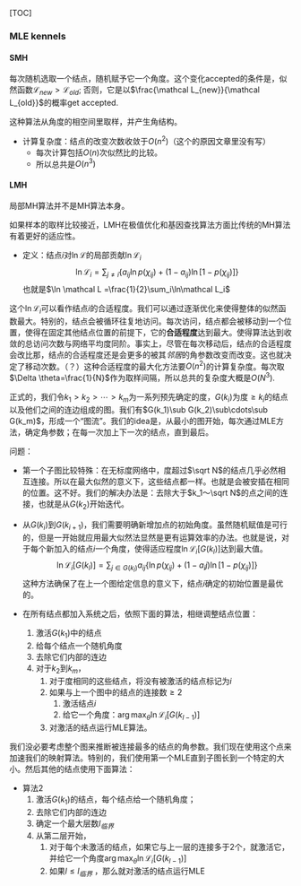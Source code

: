 [TOC]

### MLE kennels

#### SMH

每次随机选取一个结点，随机赋予它一个角度。这个变化accepted的条件是，似然函数$\mathcal L_{new}>\mathcal L_{old}$; 否则，它是以$\frac{\mathcal L_{new}}{\mathcal L_{old}}$的概率get accepted. 

这种算法从角度的相空间里取样，并产生角结构。

- 计算复杂度：结点的改变次数收敛于$O(n^2)$（这个的原因文章里没有写）
  - 每次计算包括$O(n)$次似然比的比较。
  - 所以总共是$O(n^3)$

#### LMH

局部MH算法并不是MH算法本身。

如果样本的取样比较接近，LMH在极值优化和基因查找算法方面比传统的MH算法有着更好的适应性。

- 定义：结点$i$对$\ln \mathcal L$的局部贡献$\ln \mathcal L_i$ 
  $$
  \ln \mathcal L_i=\sum_{j\ne i}\{a_{ij} \ln p(\chi_{ij})+(1-a_{ij})\ln[1-p(\chi_{ij})]\}
  $$
  也就是$\ln \mathcal L =\frac{1}{2}\sum_i\ln\mathcal L_i$

  

这个$\ln\mathcal L_i$可以看作结点$i$的合适程度。我们可以通过逐渐优化来使得整体的似然函数最大。特别的，结点会被循环往复地访问。每次访问，结点都会被移动到一个位置，使得在固定其他结点位置的前提下，它的**合适程度**达到最大。使得算法达到收敛的总访问次数与网络平均度同阶。事实上，尽管在每次移动后，结点的合适程度会改比那，结点的合适程度还是会更多的被其*邻居*的角参数改变而改变。这也就决定了移动次数。（？）这种合适程度的最大化方法要$O(n^2)$的计算复杂度。每次取$\Delta \theta=\frac{1}{N}$作为取样间隔，所以总共的复杂度大概是$O(N^3).$



正式的，我们令$k_1>k_2>\cdots>k_m$为一系列预先确定的度，$G(k_i)$为度$\geq k_i$的结点以及他们之间的连边组成的图。我们有$G(k_1)\sub G(k_2)\sub\cdots\sub G(k_m)$，形成一个“图流”。我们的idea是，从最小的图开始，每次通过MLE方法，确定角参数；在每一次加上下一次的结点，直到最后。



问题：

- 第一个子图比较特殊：在无标度网络中，度超过$\sqrt N$的结点几乎必然相互连接。所以在最大似然的意义下，这些结点都一样。也就是会被安插在相同的位置。这不好。我们的解决办法是：去除大于$k_1～\sqrt N$的点之间的连接，也就是从$G(k_2)$开始迭代。

- 从$G(k_i)$到$G(k_{i+1})$，我们需要明确新增加点的初始角度。虽然随机赋值是可行的，但是一开始就应用最大似然法显然是更有运算效率的办法。也就是说，对于每个新加入的结点$i$一个角度，使得适应程度$\ln\mathcal L_i[G(k_l)]$达到最大值。
  $$
  \ln\mathcal L_i[G(k_l)]=\sum_{j\in G(k_l)}a_{ij} \{\ln p(\chi_{ij})+(1-a_ij)\ln[1-p(\chi_{ij})]\}
  $$
  这种方法确保了在上一个图给定信息的意义下，结点$i$确定的初始位置是最优的。

- 在所有结点都加入系统之后，依照下面的算法，相继调整结点位置：

  1. 激活$G(k_1)$中的结点
  2. 给每个结点一个随机角度
  3. 去除它们内部的连边
  4. 对于$k_2$到$k_m$，
     1. 对于度相同的这些结点，将没有被激活的结点标记为$i$
     2. 如果与上一个图中的结点的连接数$\geq 2$
        1. 激活结点$i$
        2. 给它一个角度：$\arg\max_\theta \ln\mathcal L_i[G(k_{l-1})]$
     3. 对激活的结点运行MLE算法。



我们没必要考虑整个图来推断被连接最多的结点的角参数。我们现在使用这个点来加速我们的映射算法。特别的，我们使用第一个MLE直到子图长到一个特定的大小。然后其他的结点使用下面算法：

- 算法2
  1. 激活$G(k_1)$的结点，每个结点给一个随机角度；
  2. 去除它们内部的连边
  3. 确定一个最大层数$l_{临界}$
  4. 从第二层开始，
     1. 对于每个未激活的结点，如果它与上一层的连接多于2个，就激活它，并给它一个角度$\arg\max_\theta \ln\mathcal L_i[G(k_{l-1})]$
     2. 如果$l\le l_{临界}$ ，那么就对激活的结点运行MLE